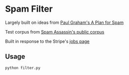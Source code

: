 Spam Filter
=====

Largely built on ideas from [Paul Graham's A Plan for Spam](http://www.paulgraham.com/spam.html)

Test corpus from [Spam Assassin's public corpus](http://spamassassin.apache.org/publiccorpus/)

Built in response to the Stripe's [jobs page](https://stripe.com/jobs#engineer)

Usage
-----

`python filter.py`
